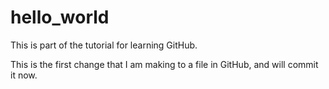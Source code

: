 # hello_world
This is part of the tutorial for learning GitHub.

This is the first change that I am making to a file in GitHub, and will commit it now.
